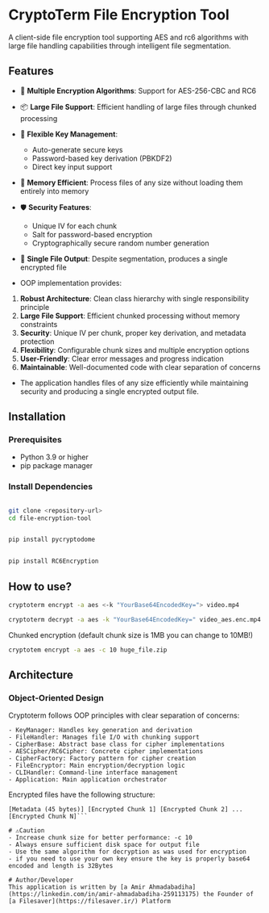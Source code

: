 # CryptoTerm File Encryption Tool

A client-side file encryption tool supporting AES and rc6 algorithms with large file handling capabilities through intelligent file segmentation.

## Features

- 🔐 **Multiple Encryption Algorithms**: Support for AES-256-CBC and RC6
- 📦 **Large File Support**: Efficient handling of large files through chunked processing
- 🔑 **Flexible Key Management**: 
  - Auto-generate secure keys
  - Password-based key derivation (PBKDF2)
  - Direct key input support
- 🚀 **Memory Efficient**: Process files of any size without loading them entirely into memory
- 🛡️ **Security Features**:
  - Unique IV for each chunk
  - Salt for password-based encryption
  - Cryptographically secure random number generation
- 📁 **Single File Output**: Despite segmentation, produces a single encrypted file

- OOP implementation provides:

1. **Robust Architecture**: Clean class hierarchy with single responsibility principle
2. **Large File Support**: Efficient chunked processing without memory constraints
3. **Security**: Unique IV per chunk, proper key derivation, and metadata protection
4. **Flexibility**: Configurable chunk sizes and multiple encryption options
5. **User-Friendly**: Clear error messages and progress indication
6. **Maintainable**: Well-documented code with clear separation of concerns

- The application handles files of any size efficiently while maintaining security and producing a single encrypted output file.
## Installation

### Prerequisites

- Python 3.9 or higher
- pip package manager

### Install Dependencies

```bash

git clone <repository-url>
cd file-encryption-tool


pip install pycryptodome


pip install RC6Encryption
```
## How to use?
```bash
cryptoterm encrypt -a aes <-k "YourBase64EncodedKey="> video.mp4
```
```bash
cryptoterm decrypt -a aes -k "YourBase64EncodedKey=" video_aes.enc.mp4
```
Chunked encryption (default chunk size is 1MB you can change to 10MB!)
```bash 
cryptotem encrypt -a aes -c 10 huge_file.zip

```
## Architecture

### Object-Oriented Design

Cryptoterm follows OOP principles with clear separation of concerns:

    - KeyManager: Handles key generation and derivation
    - FileHandler: Manages file I/O with chunking support
    - CipherBase: Abstract base class for cipher implementations
    - AESCipher/RC6Cipher: Concrete cipher implementations
    - CipherFactory: Factory pattern for cipher creation
    - FileEncryptor: Main encryption/decryption logic
    - CLIHandler: Command-line interface management
    - Application: Main application orchestrator

Encrypted files have the following structure:
```
[Metadata (45 bytes)] [Encrypted Chunk 1] [Encrypted Chunk 2] ... [Encrypted Chunk N]```

# ⚠️Caution
- Increase chunk size for better performance: -c 10
- Always ensure sufficient disk space for output file
- Use the same algorithm for decryption as was used for encryption
- if you need to use your own key ensure the key is properly base64 encoded and length is 32Bytes

# Author/Developer
This application is written by [a Amir Ahmadabadiha](https://linkedin.com/in/amir-ahmadabadiha-259113175) the Founder of [a Filesaver](https://filesaver.ir/) Platform
